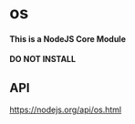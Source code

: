 # os

#### This is a NodeJS Core Module

**DO NOT INSTALL**

## API

https://nodejs.org/api/os.html
